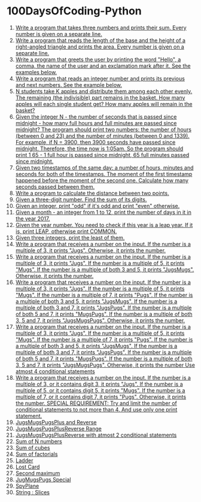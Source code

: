 # 100DaysOfCoding-Python
1. [Write a program that takes three numbers and prints their sum. Every number is given on a separate line.](Day001.md)
2. [Write a program that reads the length of the base and the height of a right-angled triangle and prints the area. Every number is given on a separate line.
](Day002.md)
3. [Write a program that greets the user by printing the word "Hello", a comma, the name of the user and an exclamation mark after it. See the examples below.](Day003.md)
4. [Write a program that reads an integer number and prints its previous and next numbers. See the example below.
](Day004.md)
5. [N students take K apples and distribute them among each other evenly. The remaining (the indivisible) part remains in the basket. How many apples will each single student get? How many apples will remain in the basket?
](Day005.md)
6. [Given the integer N - the number of seconds that is passed since midnight - how many full hours and full minutes are passed since midnight?
The program should print two numbers: the number of hours (between 0 and 23) and the number of minutes (between 0 and 1339).
For example, if N = 3900, then 3900 seconds have passed since midnight. 
Therefore, the time now is 1:05am. 
So the program should print 1 65 - 1 full hour is passed since midnight, 65 full minutes passed since midnight.  ](Day006.md)
7. [Given two timestamps of the same day: a number of hours, minutes and seconds for both of the timestamps. The moment of the first timestamp happened before the moment of the second one. Calculate how many seconds passed between them.](Day007.md)
8. [Write a program to calculate the distance between two points.
](Day008.md)
9. [Given a three-digit number. Find the sum of its digits.       ](Day009.md)
10. [Given an integer, print "odd" if it's odd and print "even" otherwise.](Day010.md)
11. [Given a month - an integer from 1 to 12, print the number of days in it in the year 2017.](Day011.md)
12. [Given the year number. You need to check if this year is a leap year. If it is, print LEAP, otherwise print COMMON.](Day012.md)
13. [Given three integers, print the least of them.](Day013.md)
14. [Write a program that receives a number on the input.
If the number is a multiple of 3, it prints "Jugs". 
Otherwise, it prints the number.
](Day014.md)
15. [Write a program that receives a number on the input.
If the number is a multiple of 3, it prints "Jugs". 
If the number is a multiple of 5, it prints "Mugs".
If the number is a multiple of both 3 and 5, it prints "JugsMugs".
Otherwise, it prints the number.](Day015.md)
16. [Write a program that receives a number on the input.
If the number is a multiple of 3, it prints "Jugs". 
If the number is a multiple of 5, it prints "Mugs".
If the number is a multiple of 7, it prints "Pugs".
If the number is a multiple of both 3 and 5, it prints "JugsMugs".
If the number is a multiple of both 3 and 7, it prints "JugsPugs".
If the number is a multiple of both 5 and 7, it prints "MugsPugs".
If the number is a multiple of both 3, 5 and 7, it prints "JugsMugsPugs".
Otherwise, it prints the number.](Day016.md)
17. [Write a program that receives a number on the input.
   If the number is a multiple of 3, it prints "Jugs". 
   If the number is a multiple of 5, it prints "Mugs".
   If the number is a multiple of 7, it prints "Pugs".
   If the number is a multiple of both 3 and 5, it prints "JugsMugs".
   If the number is a multiple of both 3 and 7, it prints "JugsPugs".
   If the number is a multiple of both 5 and 7, it prints "MugsPugs".
   If the number is a multiple of both 3, 5 and 7, it prints "JugsMugsPugs".
Otherwise, it prints the number
Use atmost 4 conditional statements](Day017.md)
18. [Write a program that receives a number on the input.
  If the number is a multiple of 3, or it contains digit 3, it prints "Jugs". 
  If the number is a multiple of 5, or it contains digit 5, it prints "Mugs".
  If the number is a multiple of 7, or it contains digit 7, it prints "Pugs".
Otherwise, it prints the number.
SPECIAL REQUIREMENT: 
Try and limit the number of conditional statements to not more than 4. 
And use only one print statement.
](Day018.md)
19. [JugsMugsPugsPlus and Reverse
](Day019.md)
20. [JugsMugsPugsPlusReverse Range](Day020.md)
21. [JugsMugsPugsPlusReverse with atmost 2 conditional statements](Day021.md)
22. [Sum of N numbers](Day022.md)
23. [Sum of cubes](Day023.md)
24. [Sum of factorials](Day024.md)
25. [Ladder](Day025.md)
26. [Lost Card](Day026.md)
27. [Second maximum](Day027.md)
28. [JugMugsPugs Special](Day028.md)
29. [SpyPlane](Day029.md)
30. [String : Slices](Day030.md)
